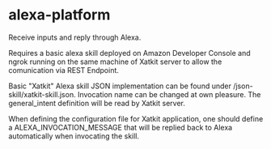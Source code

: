 # alexa-platform
Receive inputs and reply through Alexa. 

Requires a basic alexa skill deployed on Amazon Developer Console and ngrok running on the same machine of Xatkit server to allow the comunication via REST Endpoint.

Basic "Xatkit" Alexa skill JSON implementation can be found under /json-skill/xatkit-skill.json. Invocation name can be changed at own pleasure. The general_intent definition will be read by Xatkit server.

When defining the configuration file for Xatkit application, one should define a ALEXA_INVOCATION_MESSAGE that will be replied back to Alexa automatically when invocating the skill.